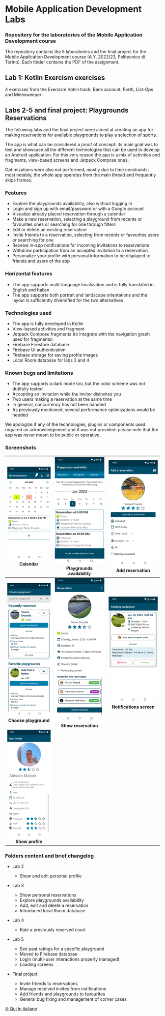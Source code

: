# Mobile Application Development Labs
### Repository for the laboratories of the Mobile Application Development course

The repository contains the 5 laboratories and the final project for the Mobile Application Development course (A.Y. 2022/23, Politecnico di Torino). Each folder contains the PDF of the assignment.

## Lab 1: Kotlin Exercism exercises

4 exercises from the Exercism Kotlin track: Bank account, Forth, List-Ops and Minesweeper

## Labs 2-5 and final project: Playgrounds Reservations

The following labs and the final project were aimed at creating an app for making reservations for available playgrounds to play a selection of sports.

The app is what can be considered a proof of concept: its main goal was to test and showcase all the different technologies that can be used to develop an Android application. For this very reason the app is a mix of activities and fragments, view-based screens and Jetpack Compose ones.

Optimizations were also not performed, mostly due to time constraints: most notably, the whole app operates from the main thread and frequently skips frames.

### Features

- Explore the playgrounds availability, also without logging in
- Login and sign up with email/password or with a Google account
- Visualize already placed reservation through a calendar
- Make a new reservation, selecting a playground from recents or favourites ones or searching for one through filters
- Edit or delete an existing reservation
- Invite friends to a reservation, selecting from recents or favourites users or searching for one
- Receive in-app notifications for incoming invitations to reservations
- Withdraw participation from an accepted invitation to a reservation
- Personalize your profile with personal information to be displayed to friends and users of the app

### Horizontal features
- The app supports multi-language localization and is fully translated in English and Italian
- The app supports both portrait and landscape orientations and the layout is sufficiently diversified for the two alternatives

### Technologies used
- The app is fully developed in Kotlin
- View-based activities and fragment
- Jetpack Compose fragments (to integrate with the navigation graph used for fragments)
- Firebase Firestore database
- Firebase UI authentication
- Firebase storage for saving profile images
- Local Room database for labs 3 and 4

### Known bugs and limitations
- The app supports a dark mode too, but the color scheme was not dutifully tested
- Accepting an invitation while the inviter disinvites you
- Two users making a reservation at the same time
- In general, concurrency has not been handled
- As previously mentioned, several performance optimizations would be needed

We apologize if any of the technologies, plugins or components used required an acknowledgement and it was not provided: please note that the app was never meant to be public or operative.

### Screenshots

| ![Calendar](images/en/Calendar.jpg) Calendar | ![Playgrounds availability](images/en/Playgrounds%20availability.jpg) Playgrounds availability | ![Add reservation](images/en/Add%20reservation.jpg) Add reservation |
| :-------------: | :-------------: | :-------------: |
| ![Choose playground](images/en/Choose%20playground.jpg) **Choose playground** | ![Show reservation](images/en/Show%20reservation.jpg) **Show reservation** | ![Notifications screen](images/en/Notifications%20screen.jpg) **Notifications screen** |
| ![Show profile](images/en/Show%20profile.jpg) **Show profile** | | |

### Folders content and brief changelog

- Lab 2
	- Show and edit personal profile

- Lab 3 
	- Show personal reservations
	- Explore playgrounds availability
	- Add, edit and delete a reservation
	- Introduced local Room database

- Lab 4
	- Rate a previously reserved court

- Lab 5
	- See past ratings for a specific playground
	- Moved to Firebase database
	- Login (multi-user interactions properly managed)
	- Loading screens

- Final project
	- Invite friends to reservations
	- Manage received invites from notifications
	- Add friends and playgrounds to favourites
	- General bug fixing and management of corner cases

[🌐 Qui in italiano](README_it.md)